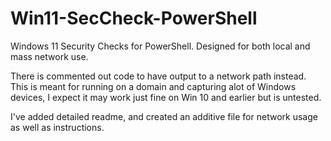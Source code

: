 # Win11-SecCheck-PowerShell
Windows 11 Security Checks for PowerShell. Designed for both local and mass network use.

There is commented out code to have output to a network path instead. This is meant for running on a domain and capturing alot of Windows devices, I expect it may work just fine on Win 10 and earlier but is untested. 

I've added detailed readme, and created an additive file for network usage as well as instructions. 
    

